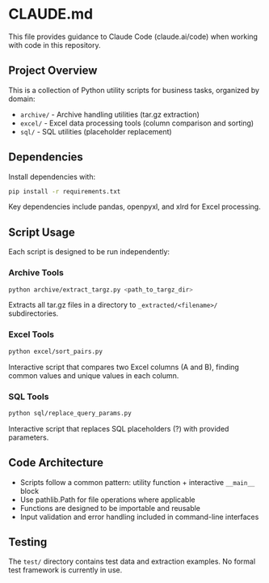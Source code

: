 # CLAUDE.md

This file provides guidance to Claude Code (claude.ai/code) when working with code in this repository.

## Project Overview

This is a collection of Python utility scripts for business tasks, organized by domain:
- `archive/` - Archive handling utilities (tar.gz extraction)
- `excel/` - Excel data processing tools (column comparison and sorting)
- `sql/` - SQL utilities (placeholder replacement)

## Dependencies

Install dependencies with:
```bash
pip install -r requirements.txt
```

Key dependencies include pandas, openpyxl, and xlrd for Excel processing.

## Script Usage

Each script is designed to be run independently:

### Archive Tools
```bash
python archive/extract_targz.py <path_to_targz_dir>
```
Extracts all tar.gz files in a directory to `_extracted/<filename>/` subdirectories.

### Excel Tools
```bash
python excel/sort_pairs.py
```
Interactive script that compares two Excel columns (A and B), finding common values and unique values in each column.

### SQL Tools
```bash
python sql/replace_query_params.py
```
Interactive script that replaces SQL placeholders (?) with provided parameters.

## Code Architecture

- Scripts follow a common pattern: utility function + interactive `__main__` block
- Use pathlib.Path for file operations where applicable
- Functions are designed to be importable and reusable
- Input validation and error handling included in command-line interfaces

## Testing

The `test/` directory contains test data and extraction examples. No formal test framework is currently in use.